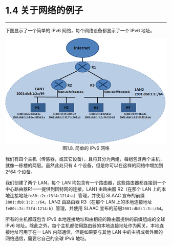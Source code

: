 # 1.4 关于网络的例子
-----------
下图显示了一个简单的 IPv6 网络，每个网络设备都显示了一个 IPv6 地址。

<center><img src="images/iot_in_five_days/1/image006.png"/></center>
<center>图1.8. 简单的 IPv6 网络</center>

我们有四个主机（传感器，或其它设备），且将其分为两组，每组包含两个主机，就像一栋楼的两层。虽然此处只有 4 个设备，但是你可以在这样的网络中增加到 2^64 个设备。

我们创建了两个 LAN，每个 LAN 均包含有一个路由器，这些路由器都连接到一个中心路由器R1——提供到因特网的连接。LAN1 由路由器 R2（在那个 LAN 上的本地连接地址```fe80::2c:f3f4:1214:a```）管理，并使用 SLAAC 宣布的前缀```2001:db8:1:2::/64```。LAN2 由路由器 R3（在那个 LAN 上的本地连接地址```fe80::2c:f3f4:1214:b```）管理，并使用 SLAAC 宣布的前缀```2001:db8:1:3::/64```。

所有的主机都既包含 IPv6 本地连接地址和由相应的路由器提供的前缀组成的全球 IPv6 地址。除此之外，每个主机都使用路由器的本地连接地址作为网关。本地连接地址可用于在一 LAN 内部通信，但是如果要与其他 LAN 中的主机或者外面的网络通信，需要它自己的全球 IPv6 地址。













